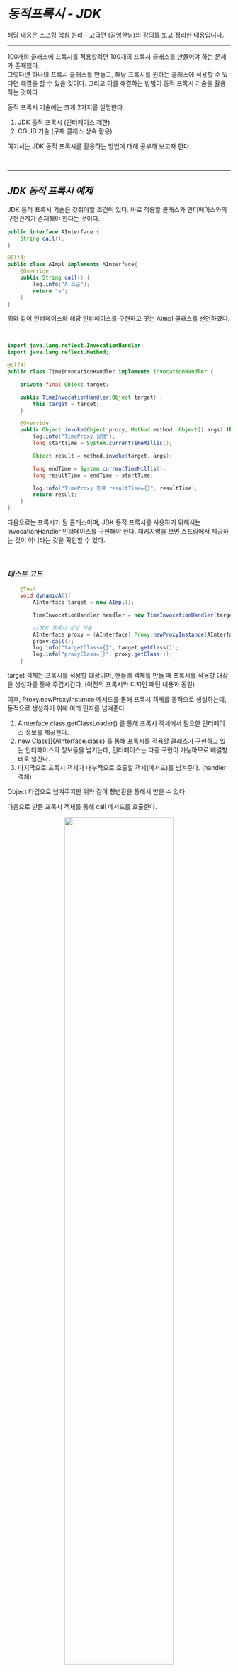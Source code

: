 # **_동적프록시 - JDK_**

해당 내용은 스프링 핵심 원리 - 고급편 (김영한님)의 강의를 보고 정리한 내용입니다.

---

100개의 클래스에 프록시를 적용할려면 100개의 프록시 클래스를 만들어야 하는 문제가 존재했다.  
그렇다면 하나의 프록시 클래스를 만들고, 해당 프록시를 원하는 클래스에 적용할 수 있다면 해결을 할 수 있을 것이다. 그리고 이를 해결하는 방법이 동적 프록시 기술을 활용하는 것이다.

동적 프록시 기술에는 크게 2가지를 설명한다.

1. JDK 동적 프록시 (인터페이스 제한)
2. CGLIB 기술 (구체 클래스 상속 활용)

여기서는 JDK 동적 프록시를 활용하는 방법에 대해 공부해 보고자 한다.

</br>

---

## **_JDK 동적 프록시 예제_**

JDK 동적 프록시 기술은 갖춰야할 조건이 있다. 바로 적용할 클래스가 인터페이스와의 구현관계가 존재해야 한다는 것이다.

```java
public interface AInterface {
    String call();
}
```

```java
@Slf4j
public class AImpl implements AInterface{
    @Override
    public String call() {
        log.info("A 호출");
        return "a";
    }
}
```

위와 같이 인터페이스와 해당 인터페이스를 구현하고 잇는 AImpl 클래스를 선언하였다.

</br>

```java
import java.lang.reflect.InvocationHandler;
import java.lang.reflect.Method;

@Slf4j
public class TimeInvocationHandler implements InvocationHandler {

    private final Object target;

    public TimeInvocationHandler(Object target) {
        this.target = target;
    }

    @Override
    public Object invoke(Object proxy, Method method, Object[] args) throws Throwable {
        log.info("TimeProxy 실행");
        long startTime = System.currentTimeMillis();

        Object result = method.invoke(target, args);

        long endTime = System.currentTimeMillis();
        long resultTime = endTime - startTime;

        log.info("TimeProxy 종료 resultTime={}", resultTime);
        return result;
    }
}
```

다음으로는 프록시가 될 클래스이며, JDK 동적 프록시를 사용하기 위해서는 InvocationHandler 인터페이스를 구현해야 한다. 패키지명을 보면 스프링에서 제공하는 것이 아니라는 것을 확인할 수 있다.

</br>

### **_테스트 코드_**

```java
    @Test
    void dynamicA(){
        AInterface target = new AImpl();

        TimeInvocationHandler handler = new TimeInvocationHandler(target);

        //JDK 프록시 생성 기술
        AInterface proxy = (AInterface) Proxy.newProxyInstance(AInterface.class.getClassLoader(), new Class[]{AInterface.class}, handler);
        proxy.call();
        log.info("targetClass={}", target.getClass());
        log.info("proxyClass={}", proxy.getClass());
    }
```

target 객체는 프록시를 적용할 대상이며, 핸들러 객체를 만들 때 프록시를 적용할 대상을 생성자를 통해 주입시킨다. (이전의 프록시와 디자인 패턴 내용과 동일)

이후, Proxy.newProxyInstance 메서드를 통해 프록시 객체를 동적으로 생성하는데, 동적으로 생성하기 위해 여러 인자를 넘겨준다.

1. AInterface.class.getClassLoader() 를 통해 프록시 객체에서 필요한 인터페이스 정보를 제공한다.
2. new Class[]{AInterface.class} 를 통해 프록시를 적용할 클래스가 구현하고 있는 인터페이스의 정보들을 넘기는데, 인터페이스는 다중 구현이 가능하므로 배열형태로 넘긴다.
3. 마지막으로 프록시 객체가 내부적으로 호출할 객체(메서드)를 넘겨준다. (handler 객체)

Object 타입으로 넘겨주지만 위와 같이 형변환을 통해서 받을 수 있다.

다음으로 만든 프록시 객체를 통해 call 메서드를 호출한다.

  <p align = "center">
  <img src="https://user-images.githubusercontent.com/62879192/206670952-42ad56ec-6bd2-4b98-b558-bc1b308bc43d.png" width = 70%>
  </p>

동작 방식은 위와 같다.  
클라이언트가 call 메서드를 호출하면 실제 "서버" 객체가 아닌 만들어진 프록시 객체가 동작되고, 프록시 객체가 하는 일은 handler.invoke()를 호출하는 역할을 한다.  
해당 메서드가 호출이 되면, 실제 handler 객체의 invoke 메서드가 실행이 될 것이고, handler 객체에는 "서버" 객체인 target의 메서드를 호출한다.

```java
실행 결과
hello.proxy.jdkdynamic.code.TimeInvocationHandler - TimeProxy 실행
hello.proxy.jdkdynamic.code.AImpl - A 호출
hello.proxy.jdkdynamic.code.TimeInvocationHandler - TimeProxy 종료 resultTime=0
hello.proxy.jdkdynamic.JdkDynamicProxyTest - targetClass=class hello.proxy.jdkdynamic.code.AImpl
hello.proxy.jdkdynamic.JdkDynamicProxyTest - proxyClass=class com.sun.proxy.$Proxy9
```

실행결과는 동작방식대로 동작하는 것을 확인할 수 있으며, AInterface가 아닌 다른 인터페이스의 구현 클래스에도 언제든지 그에 맞게 동적으로 프록시 객체를 생성하여 사용할 수 있다.

</br>

---

## **_애플리케이션에 적용_**

JDK 동적 프록시 기술은 V1에만 적용할 수 있다. (V1에서는 Controller, Service, Repository를 인터페이스와 구현 클래스로 설계)

### **_Handler 클래스_**

```java
public class LogTraceFilterHandler implements InvocationHandler {

    private final Object target;
    private final LogTrace logTrace;
    private final String[] patterns;

    public LogTraceFilterHandler(Object target, LogTrace logTrace, String[] patterns) {
        this.target = target;
        this.logTrace = logTrace;
        this.patterns = patterns;
    }

    @Override
    public Object invoke(Object proxy, Method method, Object[] args) throws Throwable {

        //메서드 이름 필터
        String methodName = method.getName();

        //save, request, req*, *est 등
        if(!PatternMatchUtils.simpleMatch(patterns, methodName)) {
            //매칭이 안되면(로그 추적기능을 사용하지 않을 메서드)
            return method.invoke(target, args);
        }

        TraceStatus status = null;

        try {
            String message = method.getDeclaringClass().getSimpleName() + "." + method.getName() + "()";
            status = logTrace.begin(message);

            //target 호출
            Object result = method.invoke(target, args);
            logTrace.end(status);
            return result;
        }catch (Exception e){
            logTrace.exception(status, e);
            throw e;
        }
    }
}
```

핸들러 클래스는 위와 같으며, 해당 프록시 기술을 사용하는 경우 로그 추적기를 사용하지 않는 메서드마저 전부 적용시키는 단점이 있다. 이를 해결하기 위해서 String 배열인 patterns를 필드로 받고, invoke 메서드에서 패턴에 따라 적용할 대상을 구분한다.

이 외 나머지 로직은 데코레이터 패턴으로써, 부가 기능인 로그 추적기 기능을 넣었으며, 사이에 "서버" 객체의 실제 메서드를 호출하는 로직이 존재한다.

</br>

### **_빈 등록_**

```java
@Configuration
public class DynamicProxyFilterConfig {

    private static final String[] PATTERNS = {"request*", "order*", "save*"};

    @Bean
    public OrderControllerV1 orderControllerV1(LogTrace logTrace){
        OrderControllerV1Impl orderController = new OrderControllerV1Impl(orderServiceV1(logTrace));

        return (OrderControllerV1) Proxy.newProxyInstance(OrderControllerV1.class.getClassLoader(),
                new Class[]{OrderControllerV1.class},
                new LogTraceFilterHandler(orderController, logTrace, PATTERNS));
    }
}
```

Service와 Repository도 빈으로 등록하지만, 코드가 거의 비슷하기 때문에 컨트롤러 프록시를 등록하는 부분만 참고한다.

PATTERNS String 배열은 로그 추적 기능을 적용하지 않을 메서드 명을 작성한 것이고, 이후 빈으로 등록할 때 생성자의 인자로 넘겨준다.

빈으로 등록하는 로직을 보면, 우선 "서버" 객체를 담당할 target을 만들어서 넘겨주기 위해서 orderController 객체를 생성하며, 해당 객체는 내부적으로 orderService에 의존하므로 해당 빈을 주입시킨다.

다음으로 Proxy.newProxyInstance 메서드를 통해 프록시를 동적으로 생성하여 형변환을 통해 객체를 만들고 이를 수동으로 빈을 등록하여 사용한다.

  <p align = "center">
  <img src="https://user-images.githubusercontent.com/62879192/206673864-79545504-d3f1-4b4b-9abd-f3184cc9f54d.png" width = 70%>
  </p>

전체적인 동작 구조는 위와 같으며, 점선이 바로 동적으로 생성한 프록시이다.

</br>

---

## **_정리_**

이를 통해 프록시를 적용할 클래스에 대한 프록시 클래스를 전부 만들어주지 않고, 동적으로 프록시를 만듦으로써 처음에 언급한 문제를 해결하게 되었다.  
하지만, JDK 동적 프록시 기술은 **_"인터페이스"_** 와 이를 구현한 클래스를 대상으로만 사용할 수 있기에, 구체 클래스로 정의한 V2 버전에서는 이를 사용할 수 없다.

V2버전 이후에서는 구체 클래스의 상속개념을 활용하여 동적으로 프록시를 만드는 기술(라이브러리)인 CGLIB를 동작 방식을 공부해보자.
